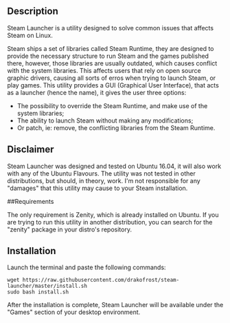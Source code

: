 ## Description

Steam Launcher is a utility designed to solve common issues that affects Steam on Linux.

Steam ships a set of libraries called Steam Runtime, they are designed to provide the necessary structure to run Steam and the games published there, however, those libraries are usually outdated, which causes conflict with the system libraries. This affects users that rely on open source graphic drivers, causing all sorts of erros when trying to launch Steam, or play games. This utility provides a GUI (Graphical User Interface), that acts as a launcher (hence the name), it gives the user three options:

- The possibility to override the Steam Runtime, and make use of the system libraries;
- The ability to launch Steam without making any modifications;
- Or patch, ie: remove, the conflicting libraries from the Steam Runtime.


## Disclaimer

Steam Launcher was designed and tested on Ubuntu 16.04, it will also work with any of the Ubuntu Flavours. The utility was not tested in other distributions, but should, in theory, work.
I'm not responsible for any "damages" that this utility may cause to your Steam installation.


##Requirements

The only requirement is Zenity, which is already installed on Ubuntu. If you are trying to run this utility in another distribution, you can search for the "zenity" package in your distro's repository.


## Installation

Launch the terminal and paste the following commands:

```
wget https://raw.githubusercontent.com/drakofrost/steam-launcher/master/install.sh
sudo bash install.sh
```

After the installation is complete, Steam Launcher will be available under the "Games" section of your desktop environment.
